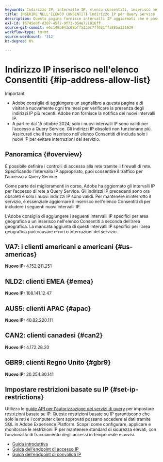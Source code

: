 ```yaml
---
keywords: Indirizzo IP, intervallo IP, elenco consentiti, inserisco nell'elenco Consentiti di, servizio query, accesso alla rete
title: INSERIRE NELL'ELENCO CONSENTITI Indirizzo IP per Query Service
description: Questa pagina fornisce intervalli IP aggiornati che è possibile aggiungere al elenco Consentiti di per un accesso sicuro a Query Service.
exl-id: f6745e0f-d387-45f2-9f72-054e721016ff
source-git-commit: e6c148b943c68bff5330c7ff021ffa88ba131639
workflow-type: tm+mt
source-wordcount: '312'
ht-degree: 0%

---
```


# Indirizzo IP inserisco nell&#39;elenco Consentiti {#ip-address-allow-list}

>[!IMPORTANT]
>
> * Adobe consiglia di aggiungere un segnalibro a questa pagina e di visitarla nuovamente ogni tre mesi per verificare la presenza degli indirizzi IP più recenti. Adobe non fornisce la notifica dei nuovi intervalli IP.
> * A partire dal 15 ottobre 2024, solo i nuovi intervalli IP sono validi per l’accesso a Query Service. Gli indirizzi IP obsoleti non funzionano più. Assicurati che il tuo inserisco nell&#39;elenco Consentiti di includa solo i nuovi IP per evitare interruzioni del servizio.

## Panoramica {#overview}

È possibile definire i controlli di accesso alla rete tramite il firewall di rete. Specificando l’intervallo IP appropriato, puoi consentire il traffico per l’accesso a Query Service.

Come parte dei miglioramenti in corso, Adobe ha aggiornato gli intervalli IP per l’accesso di rete a Query Service. Gli indirizzi IP precedenti sono ora obsoleti e solo i nuovi indirizzi IP sono validi. Per mantenere ininterrotto il servizio, è essenziale aggiornare il inserisco nell&#39;elenco Consentiti di per includere i seguenti nuovi intervalli IP.

L’Adobe consiglia di aggiungere i seguenti intervalli IP specifici per area geografica a un inserisco nell&#39;elenco Consentiti a seconda dell’area geografica. La mancata aggiunta di questi intervalli IP specifici per l’area geografica può causare errori o interruzioni del servizio.

## VA7: i clienti americani e americani {#us-americas}

**Nuovo IP:** 4.152.211.251

## NLD2: clienti EMEA {#emea}

**Nuovo IP:** 108.141.12.47

## AUS5: clienti APAC {#apac}

**Nuovo IP:** 40.82.220.111

## CAN2: clienti canadesi {#can2}

**Nuovo IP:** 4.172.28.20

## GBR9: clienti Regno Unito {#gbr9}

**Nuovo IP:** 20.254.80.141

## Impostare restrizioni basate su IP {#set-ip-restrictions}

Utilizza le [guide API per l&#39;autorizzazione dei servizi di query](./auth-api/overview.md) per impostare restrizioni basate su IP. Queste restrizioni basate su IP garantiscono che solo le reti e i computer client approvati possano accedere ai dati tramite SQL in Adobe Experience Platform. Scopri come configurare, applicare e monitorare le restrizioni IP per mantenere standard di sicurezza elevati, con funzionalità di tracciamento degli accessi in tempo reale e avvisi.

* [Guida introduttiva](./auth-api/getting-started.md)
* [Guida dell’endpoint di accesso IP](./auth-api/ip-access.md)
* [Guida dell’endpoint di convalida IP](./auth-api/validate.md)
